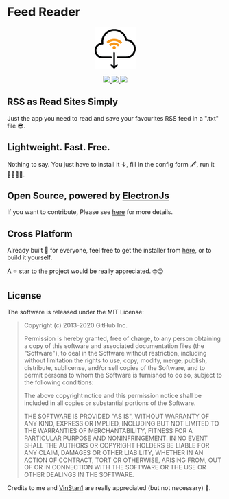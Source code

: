 # Feed Reader

<p align="center">
  <img  
       src="https://github.com/alessandropolverino/electron-feed-reader/blob/master/build/icon.png?raw=true"
       alt="electron feeder icon" 
  />
</p>

<p align="center">
  <a href="https://github.com/alessandropolverino/electron-feed-reader/releases/latest">
    <img 
      src="https://img.shields.io/badge/Windows-Supported-green.svg"
    />
  </a>
  <a href="https://github.com/alessandropolverino/electron-feed-reader/releases/latest">
    <img 
      src="https://img.shields.io/badge/Linux-Supported-green.svg"
    />
  </a>
  <a href="https://github.com/alessandropolverino/electron-feed-reader/releases/latest">
    <img 
      src="https://img.shields.io/badge/MacOs-Supported-green.svg"
      href="https://github.com/alessandropolverino/electron-feed-reader/releases/latest"
    />
  </a>
</p>

## RSS as Read Sites Simply

Just the app you need to read and save your favourites RSS feed in a ".txt" file 😎.

## Lightweight. Fast. Free.

Nothing to say. You just have to install it ↓, fill in the config form 🖋, run it 🏃‍♂️🏃‍♀️.

## Open Source, powered by [ElectronJs](https://www.electronjs.org/)

If you want to contribute, Please see [here](https://github.com/alessandropolverino/electron-feed-reader/blob/master/docs/CONTRIBUTE.md) for more details.

## Cross Platform

Already built 🔨 for everyone, feel free to get the installer from [here](https://github.com/alessandropolverino/electron-feed-reader/releases/latest), or to build it yourself.

A ⭐ star to the project would be really appreciated. 🤓😊

## License

The software is released under the MIT License:

> Copyright (c) 2013-2020 GitHub Inc.
>
> Permission is hereby granted, free of charge, to any person obtaining
> a copy of this software and associated documentation files (the
> "Software"), to deal in the Software without restriction, including
> without limitation the rights to use, copy, modify, merge, publish,
> distribute, sublicense, and/or sell copies of the Software, and to
> permit persons to whom the Software is furnished to do so, subject to
> the following conditions:
>
> The above copyright notice and this permission notice shall be
> included in all copies or substantial portions of the Software.
>
> THE SOFTWARE IS PROVIDED "AS IS", WITHOUT WARRANTY OF ANY KIND,
> EXPRESS OR IMPLIED, INCLUDING BUT NOT LIMITED TO THE WARRANTIES OF
> MERCHANTABILITY, FITNESS FOR A PARTICULAR PURPOSE AND
> NONINFRINGEMENT. IN NO EVENT SHALL THE AUTHORS OR COPYRIGHT HOLDERS BE
> LIABLE FOR ANY CLAIM, DAMAGES OR OTHER LIABILITY, WHETHER IN AN ACTION
> OF CONTRACT, TORT OR OTHERWISE, ARISING FROM, OUT OF OR IN CONNECTION
> WITH THE SOFTWARE OR THE USE OR OTHER DEALINGS IN THE SOFTWARE.

Credits to me and [VinStan1](https://github.com/VinStan1) are really appreciated (but not necessary) 🙂.

